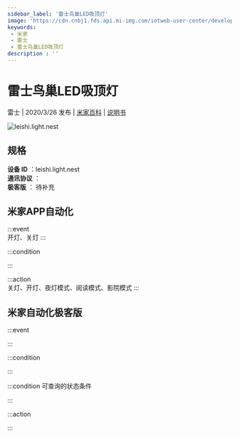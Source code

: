 ```yaml
---
sidebar_label: '雷士鸟巢LED吸顶灯'
image: 'https://cdn.cnbj1.fds.api.mi-img.com/iotweb-user-center/developer_1679047688698BlPg5Dld.png?GalaxyAccessKeyId=AKVGLQWBOVIRQ3XLEW&Expires=9223372036854775807&Signature=tXzPUUussCmZ0Hwnu9bV1E3ucd8='
keywords: 
 - 米家
 - 雷士
 - 雷士鸟巢LED吸顶灯
description : ''
---
```

# 雷士鸟巢LED吸顶灯

雷士 | 2020/3/26 发布 | [米家百科](https://home.mi.com/webapp/content/baike/product/index.html?model=leishi.light.nest) | [说明书](https://home.mi.com/views/introduction.html?model=leishi.light.nest&region=cn)

![leishi.light.nest](https://cdn.cnbj1.fds.api.mi-img.com/iotweb-user-center/developer_1679047688698BlPg5Dld.png?GalaxyAccessKeyId=AKVGLQWBOVIRQ3XLEW&Expires=9223372036854775807&Signature=tXzPUUussCmZ0Hwnu9bV1E3ucd8=)

## 规格  
> 
**设备 ID** ：leishi.light.nest  
**通讯协议** ：  
**极客版**  ： 待补充 


## 米家APP自动化  

:::event  
开灯、关灯
:::

:::condition  

:::

:::action   
关灯、开灯、夜灯模式、阅读模式、影院模式
:::

## 米家自动化极客版  

:::event  

:::

:::condition  

:::

:::condition 可查询的状态条件  

:::

:::action  

:::

        
